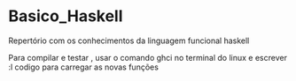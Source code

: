 # Basico_Haskell

Repertório com os conhecimentos da linguagem funcional haskell


Para compilar e testar , usar o comando ghci no terminal do linux e escrever :l codigo para carregar as novas funções
